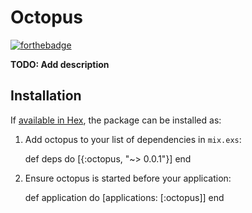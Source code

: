 
# Octopus

[![forthebadge](http://forthebadge.com/images/badges/uses-badges.svg)](http://forthebadge.com)

**TODO: Add description**

## Installation

If [available in Hex](https://hex.pm/docs/publish), the package can be installed as:

  1. Add octopus to your list of dependencies in `mix.exs`:

        def deps do
          [{:octopus, "~> 0.0.1"}]
        end

  2. Ensure octopus is started before your application:

        def application do
          [applications: [:octopus]]
        end

